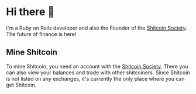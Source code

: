 # Hi there 👋

I'm a Ruby on Rails developer and also the Founder of the [Shitcoin Society](https://www.shitcoinsociety.com). The future of finance is here!

## Mine Shitcoin

To mine Shitcoin, you need an account with the [Shitcoin Society](https://www.shitcoinsociety.com). There you can also view your balances and trade with other shitcoiners. Since Shitcoin is not listed on any exchanges, it's currently the only place where you can get Shitcoin. 

